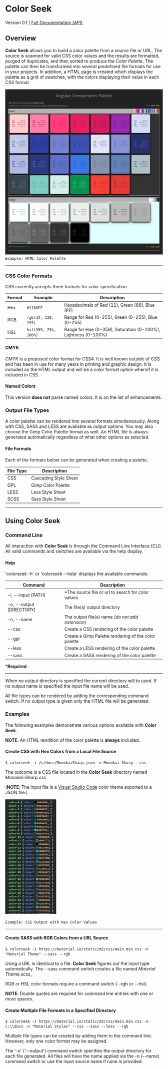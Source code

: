 # Color Seek #

Version 0.1 | [Full Documentation (API)](https://cjprindle.github.io/color-seek).

## Overview ##

**Color Seek** allows you to build a color palette from a source file or URL. The source is scanned for valid
CSS color values and the results are formatted, purged of duplicates, and then sorted to produce the 
_Color Palette_. The palette can then be transformed into several predefined file formats for use in your projects.
In addition, a HTML page is created which displays the palette as a grid of swatches, with the colors displaying 
their value in each CSS format.


![Readme Image 1](./img/readme-1.png)
`Example: HTML Color Palette`

---

### CSS Color Formats ###

CSS currently accepts three formats for color specification.

| Format    | Example                      | Description                                                    |
|-----------|------------------------------|----------------------------------------------------------------|
| Hex       | `#1188FF`                    | Hexadecimals of Red (11), Green (88), Blue (FF)                |
| RGB       | `rgb(32, 128, 255)`          | Range for Red (0-255), Green (0-255), Blue (0-255)             |
| HSL       | `hsl(359, 25%, 100%)`        | Range for Hue (0-359), Saturation (0-100%), Lightness (0-100%) |

#### CMYK ####

_CMYK_ is a proposed color format for CSS4. It is well known outside of CSS and has been in use
for many years in printing and graphic design. It is included on the HTML output and will be a color format option
when/if it is included in CSS.

#### Named Colors ####

This version **does not** parse named colors. It is on the list of enhancements.


### Output File Types ###

A color palette can be rendered into several formats simultaneously. Along with CSS, SASS and LESS are available 
as output options. You may also choose the Gimp Color Palette format as well. An HTML file is always generated 
automatically regardless of what other options as selected.

#### File Formats ####

Each of the formats below can be generated when creating a palette.

| File Type | Description           |
|-----------|-----------------------|
| CSS       | Cascading Style Sheet |
| GPL       | Gimp Color Palette    |
| LESS      | Less Style Sheet      |
| SCSS      | Sass Style Sheet      |

---

## Using Color Seek ##

### Command Line ###

All interaction with **Color Seek** is through the Command Line Interface (CLI). All valid commands and switches are available via the help display.

#### Help ####

'colorseek -h' or 'colorseek --help' displays the available commands:

| Command                 | Description                                          |
|-------------------------|------------------------------------------------------|
| -i, --input [PATH]      | *The source file or url to search for color values   |
| -o, --output [DIRECTORY]| The file(s) output directory                         |
| -n, --name              | The output file(s) name (_do not add extension_)     |
| --css                   | Create a CSS rendering of the color palette          |
| --gpl                   | Create a Gimp Palette rendering of the color palette |
| --less                  | Create a LESS rendering of the color palette         |
| --sass                  | Create a SASS rendering of the color palette         |

***Required**

---

When no output directory is specified the current directory will to used. If no output name is specified the input file
name will be used.

All file types can be rendered by adding the corresponding command switch. If no output type is given only the HTML 
file will be generated.

### Examples ###

The following examples demonstrate various options available with **Color Seek**. 

**NOTE**: An HTML rendition of the color palette is **always** included.

#### Create CSS with Hex Colors from a Local File Source #### 

    $ colorseek -i /c/docs/MonokaiSharp.json -n Monokai-Sharp --css

The outcome is a CSS file located in the **Color Seek** directory named _Monokai-Sharp.css_

(**NOTE**: The input file is a [Visual Studio Code](https://code.visualstudio.com) color theme exported
to a JSON file.)

![readme-2](./img/readme-2.png)

`Example: CSS Output with Hex Color Values`

---

#### Create SASS with RGB Colors from a URL Source ####


    $ colorseek -i https://material.io/static/m2/css/main.min.css -n "Material Theme" --sass --rgb

Using a URL is identical to a file. **Color Seek** figures out the input type automatically. The --sass command switch 
creates a file named _Material Theme.scss__

RGB or HSL color formats require a command switch (--rgb or --hsl).

**NOTE**: Double quotes are required for command line entries with one or more spaces.

#### Create Multiple File Formats in a Specified Directory ####


    $ colorseek -i https://material.io/static/m2/css/main.min.css -o c:\\docs -n "Material Styles" --css --sass --less --rgb

Multiple file types can be created by adding them to the command line. However, only one color format may be assigned.

The '-o' ('--output') command switch specifies the output directory for each file generated. All files will have the 
name applied via the -n (--name) command switch or use the input source name if none is provided.

